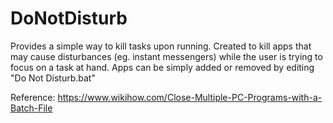 # DoNotDisturb

Provides a simple way to kill tasks upon running. 
Created to kill apps that may cause disturbances (eg. instant messengers) while the user is trying to focus on a task at hand.
Apps can be simply added or removed by editing "Do Not Disturb.bat"

Reference: https://www.wikihow.com/Close-Multiple-PC-Programs-with-a-Batch-File
